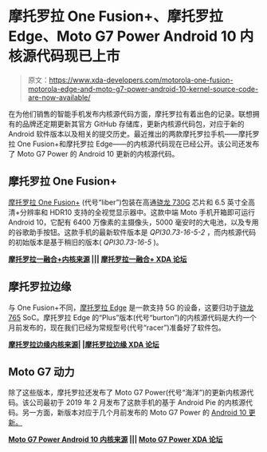 # 摩托罗拉 One Fusion+、摩托罗拉 Edge、Moto G7 Power Android 10 内核源代码现已上市

> 原文：<https://www.xda-developers.com/motorola-one-fusion-motorola-edge-and-moto-g7-power-android-10-kernel-source-code-are-now-available/>

在为他们销售的智能手机发布内核源代码方面，摩托罗拉有着出色的记录。联想拥有的品牌还定期更新其官方 GitHub 存储库，更新内核源代码包，对应于新的 Android 软件版本以及相关的提交历史。最近推出的两款摩托罗拉手机——摩托罗拉 One Fusion+和摩托罗拉 Edge——的内核源代码现在已经公开。该公司还发布了 Moto G7 Power 的 Android 10 更新的内核源代码。

## 摩托罗拉 One Fusion+

[摩托罗拉 One Fusion+](https://www.xda-developers.com/motorola-moto-one-fusion-plus-qualcomm-snapdragon-730g-pop-up-selfie-camera-india-launch/) (代号“liber”)包装在高通[骁龙 730G](https://www.xda-developers.com/qualcomm-snapdragon-665-snapdragon-730g/) 芯片和 6.5 英寸全高清+分辨率和 HDR10 支持的全视觉显示器中。这款中端 Moto 手机开箱即可运行 Android 10，它配有 6400 万像素的主摄像头，5000 毫安时的大电池，以及专用的谷歌助手按钮。这款手机的最新软件版本是 *QPI30.73-16-5-2* ，而内核源代码的初始版本是基于稍旧的版本( *QPI30.73-16-5* )。

**[摩托罗拉一融合+内核来源](https://github.com/MotorolaMobilityLLC/kernel-msm/releases/tag/MMI-QPI30.73-16-5) ||| [摩托罗拉一融合+ XDA 论坛](https://forum.xda-developers.com/motorola-one-fusion-plus)**

## 摩托罗拉边缘

与 One Fusion+不同，[摩托罗拉 Edge](https://www.xda-developers.com/motorola-edge-edge-plus-announced/) 是一款支持 5G 的设备，这要归功于[骁龙 765](https://www.xda-developers.com/qualcomm-snapdragon-765-processor-specifications-features/) SoC。摩托罗拉 Edge 的“Plus”版本(代号“burton”)的内核源代码是大约一个月前发布的，现在我们已经为常规型号(代号“racer”)准备好了软件包。

**[摩托罗拉边缘内核来源](https://github.com/MotorolaMobilityLLC/kernel-msm/releases/tag/MMI-QPD30.70-43-2)| |[摩托罗拉边缘 XDA 论坛](https://forum.xda-developers.com/motorola-edge)**

## Moto G7 动力

除了这些版本，摩托罗拉还发布了 Moto G7 Power(代号“海洋”)的更新内核源代码。该公司最初于 2019 年 2 月发布了这款手机的基于 Android Pie 的内核源代码。另一方面，新版本对应于几个月前发布的 Moto G7 Power 的 [Android 10 更新。](https://www.xda-developers.com/motorola-starts-releasing-the-android-10-stable-update-for-the-moto-g7-power/)

**[Moto G7 Power Android 10 内核来源](https://github.com/MotorolaMobilityLLC/kernel-msm/releases/tag/MMI-QPOS30.52-29-2) ||| [Moto G7 Power XDA 论坛](https://forum.xda-developers.com/g7-power)**